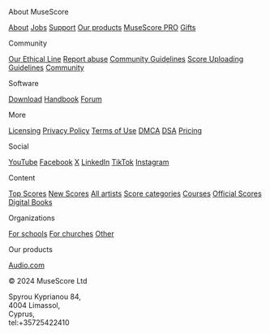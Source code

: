 About MuseScore

[About](https://musescore.com/about) [Jobs](https://mu.se/careers) [Support](https://intercom.help/musescore/) [Our products](https://musescore.com/our-products) [MuseScore PRO](https://musescore.com/upgrade?feature=footer) [Gifts](https://musescore.com/pro/gift?from=footer)

Community

[Our Ethical Line](https://musescore.com/our-ethical-line) [Report abuse](https://musescore.com/contact?category=Report%20abuse) [Community Guidelines](https://musescore.com/community-guidelines) [Score Uploading Guidelines](https://musescore.com/score-uploading-guidelines) [Community](https://musescore.com/community)

Software

[Download](https://musescore.org/) [Handbook](https://musescore.org/en/handbook) [Forum](https://musescore.org/en/forum)

More

[Licensing](https://musescore.com/licensing) [Privacy Policy](https://musescore.com/legal/privacy) [Terms of Use](https://musescore.com/legal/terms) [DMCA](https://musescore.com/legal/dmca) [DSA](https://musescore.com/legal/dsa) [Pricing](https://musescore.com/pro/landing/pricing)

Social

[YouTube](https://www.youtube.com/channel/UCfY410QyoHlC4jwUZZOjgOg) [Facebook](https://facebook.com/Musescore) [X](https://x.com/musescore) [LinkedIn](https://linkedin.com/company/muse) [TikTok](https://www.tiktok.com/@musescoreofficial) [Instagram](https://www.instagram.com/musescore)

Content

[Top Scores](https://musescore.com/sheetmusic/best-sheet-music) [New Scores](https://musescore.com/sheetmusic/new-sheet-music) [All artists](https://musescore.com/sheetmusic/all-artists) [Score categories](https://musescore.com/sheetmusic/category-pages) [Courses](https://musescore.com/courses) [Official Scores](https://musescore.com/sheetmusic/official) [Digital Books](https://musescore.com/books)

Organizations

[For schools](https://musescore.com/b2b/schools) [For churches](https://musescore.com/b2b/churches) [Other](https://intercom.help/musescore/en/articles/8535979-how-do-i-contact-musescore-support)

Our products

[Audio.com](https://audio.com/)

© 2024 MuseScore Ltd

Spyrou Kyprianou 84,  
4004 Limassol,  
Cyprus,  
tel:+35725422410